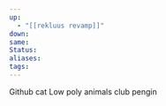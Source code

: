 ```yaml
---
up:
  - "[[rekluus revamp]]"
down: 
same: 
Status: 
aliases: 
tags:
---
```

Github cat
Low poly animals
club pengin
